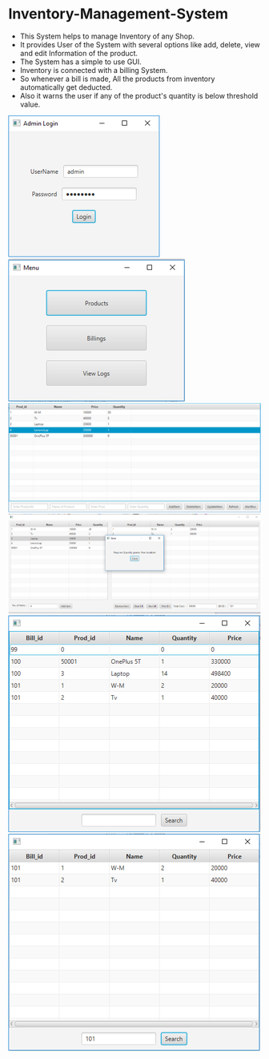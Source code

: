 # Inventory-Management-System
* This System helps to manage Inventory of any Shop.
* It provides User of the System with several options like add, delete, view and edit Information of the product.
* The System has a simple to use GUI. 
* Inventory is connected with a billing System.
* So whenever a bill is made, All the products from inventory automatically get deducted.
* Also it warns the user if any of the product's quantity is below threshold value.


![Admin UI](AdminLoginPanel.png)
![Menu UI](MenuUI.png)
![InventoryUI](InventoryUI.png)
![BillingUI](BillingUI.png)
![ViewLogsUI](ViewLogsUI.png)
![Search Log UI](SearchLogByIDUI.png)
